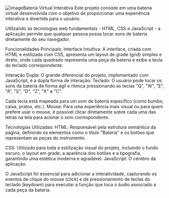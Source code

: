 ![image](https://github.com/user-attachments/assets/0c2e8df2-c2d5-440d-bc6a-f5a4633efb09)Bateria Virtual Interativa Este projeto consiste em uma bateria virtual desenvolvida com o objetivo de proporcionar uma experiência interativa e divertida para o usuário.

Utilizando as tecnologias web fundamentais - HTML, CSS e JavaScript - a aplicação permite que qualquer pessoa possa tocar sons de bateria diretamente do seu navegador.

Funcionalidades Principais: 
Interface Intuitiva: 
A interface, criada com HTML e estilizada com CSS, apresenta um layout de grade (grid) simples e direto, onde cada quadrado representa uma peça da bateria e exibe a tecla do teclado correspondente.

Interação Dupla: O grande diferencial do projeto, implementado com JavaScript, é a dupla forma de interação: Teclado: O usuário pode tocar os sons da bateria de forma ágil e rítmica pressionando as teclas "Q", "W", "E", "A", "S", "D", "Z", "X" e "C".

Cada tecla está mapeada para um som de bateria específico (como bumbo, caixa, pratos, etc.). Mouse: Para uma experiência mais visual ou para quem prefere usar o mouse, é possível clicar diretamente sobre cada uma das letras na tela para acionar o som correspondente.

Tecnologias Utilizadas: HTML: Responsável pela estrutura semântica da página, definindo os elementos como o título "Bateria" e os botões que representam as peças do instrumento.

CSS: Utilizado para toda a estilização visual do projeto, incluindo o fundo escuro, o layout em grade, a aparência dos botões e a tipografia, garantindo uma estética moderna e agradável.
JavaScript: O cérebro da aplicação.

O JavaScript foi essencial para adicionar a interatividade, capturando os eventos de clique do mouse (click) e de pressionamento de teclas do teclado (keydown) para executar a função que toca o áudio associado a cada peça da bateria.

 
